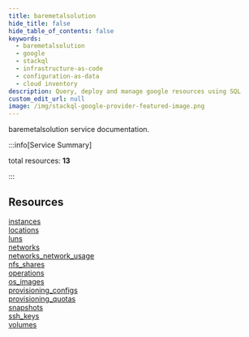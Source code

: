 ```yaml
---
title: baremetalsolution
hide_title: false
hide_table_of_contents: false
keywords:
  - baremetalsolution
  - google
  - stackql
  - infrastructure-as-code
  - configuration-as-data
  - cloud inventory
description: Query, deploy and manage google resources using SQL
custom_edit_url: null
image: /img/stackql-google-provider-featured-image.png
---
```


baremetalsolution service documentation.

:::info[Service Summary]

total resources: __13__  

:::

## Resources
<div class="row">
<div class="providerDocColumn">
<a href="/baremetalsolution/instances/">instances</a><br />
<a href="/baremetalsolution/locations/">locations</a><br />
<a href="/baremetalsolution/luns/">luns</a><br />
<a href="/baremetalsolution/networks/">networks</a><br />
<a href="/baremetalsolution/networks_network_usage/">networks_network_usage</a><br />
<a href="/baremetalsolution/nfs_shares/">nfs_shares</a><br />
<a href="/baremetalsolution/operations/">operations</a>
</div>
<div class="providerDocColumn">
<a href="/baremetalsolution/os_images/">os_images</a><br />
<a href="/baremetalsolution/provisioning_configs/">provisioning_configs</a><br />
<a href="/baremetalsolution/provisioning_quotas/">provisioning_quotas</a><br />
<a href="/baremetalsolution/snapshots/">snapshots</a><br />
<a href="/baremetalsolution/ssh_keys/">ssh_keys</a><br />
<a href="/baremetalsolution/volumes/">volumes</a>
</div>
</div>